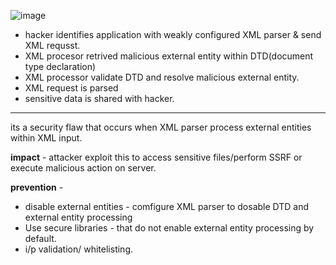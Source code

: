 ![image](https://github.com/user-attachments/assets/f91fc19f-31b9-4d5e-b523-837ddff06fd6)

* hacker identifies application with weakly configured XML parser & send XML requsst.
* XML procesor retrived malicious external entity within DTD(document type declaration)
* XML processor validate DTD and resolve malicious external entity.
* XML request is parsed
* sensitive data is shared with hacker.

---

its a security flaw that occurs when XML parser process external entities within XML input.

**impact** - attacker exploit this to access sensitive files/perform SSRF or execute malicious action on server.

**prevention** -
* disable external entities - comfigure XML parser to dosable DTD and external entity processing
* Use secure libraries - that do not enable external entity processing by default.
* i/p validation/ whitelisting.





